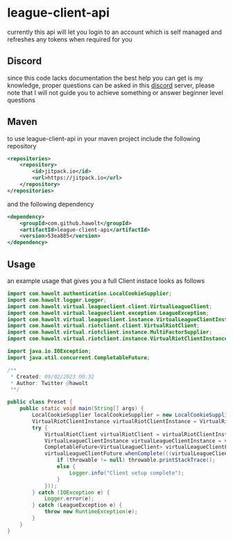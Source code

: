 # league-client-api

currently this api will let you login to an account which is self managed and refreshes any tokens when required for you

## Discord

since this code lacks documentation the best help you can get is my knowledge, proper questions can be asked in this [discord](https://discord.gg/3wknX5gxaW) server, please note that I will not guide you to achieve something or answer beginner level questions

## Maven

to use league-client-api in your maven project include the following repository

```xml
<repositories>
    <repository>
        <id>jitpack.io</id>
        <url>https://jitpack.io</url>
    </repository>
</repositories>
```

and the following dependency

```xml
<dependency>
    <groupId>com.github.hawolt</groupId>
    <artifactId>league-client-api</artifactId>
    <version>53ea885</version>
</dependency>
```

## Usage

an example usage that gives you a full Client instace looks as follows

```java
import com.hawolt.authentication.LocalCookieSupplier;
import com.hawolt.logger.Logger;
import com.hawolt.virtual.leagueclient.client.VirtualLeagueClient;
import com.hawolt.virtual.leagueclient.exception.LeagueException;
import com.hawolt.virtual.leagueclient.instance.VirtualLeagueClientInstance;
import com.hawolt.virtual.riotclient.client.VirtualRiotClient;
import com.hawolt.virtual.riotclient.instance.MultiFactorSupplier;
import com.hawolt.virtual.riotclient.instance.VirtualRiotClientInstance;

import java.io.IOException;
import java.util.concurrent.CompletableFuture;

/**
 * Created: 09/02/2023 00:32
 * Author: Twitter @hawolt
 **/

public class Preset {
    public static void main(String[] args) {
        LocalCookieSupplier localCookieSupplier = new LocalCookieSupplier();
        VirtualRiotClientInstance virtualRiotClientInstance = VirtualRiotClientInstance.create(localCookieSupplier);
        try {
            VirtualRiotClient virtualRiotClient = virtualRiotClientInstance.login(args[0], args[1], MultiFactorSupplier.blank);
            VirtualLeagueClientInstance virtualLeagueClientInstance = virtualRiotClient.createVirtualLeagueClientInstance();
            CompletableFuture<VirtualLeagueClient> virtualLeagueClientFuture = virtualLeagueClientInstance.login(true, true, true, false);
            virtualLeagueClientFuture.whenComplete(((virtualLeagueClient, throwable) -> {
                if (throwable != null) throwable.printStackTrace();
                else {
                    Logger.info("Client setup complete");
                }
            }));
        } catch (IOException e) {
            Logger.error(e);
        } catch (LeagueException e) {
            throw new RuntimeException(e);
        }
    }
}
```

